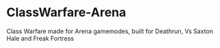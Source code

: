# ClassWarfare-Arena
Class Warfare made for Arena gamemodes, built for Deathrun, Vs Saxton Hale and Freak Fortress

